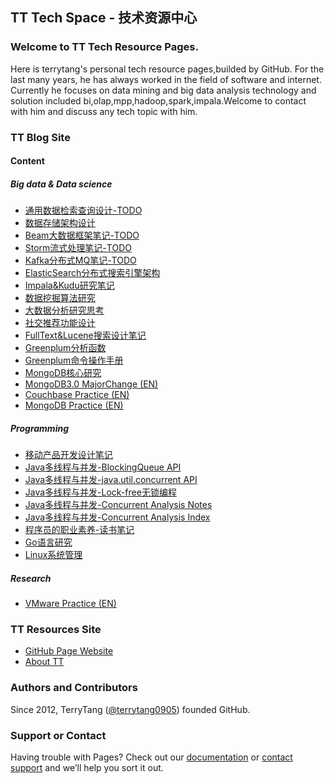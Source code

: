 TT Tech Space - 技术资源中心
--------------------------

### Welcome to TT Tech Resource Pages.
Here is terrytang's personal tech resource pages,builded by GitHub. For the last many years, he has always worked in the field of software and internet.
Currently he focuses on data mining and big data analysis technology and solution included bi,olap,mpp,hadoop,spark,impala.Welcome to contact with him and discuss any tech topic with him.

### TT Blog Site

#### Content

##### Big data & Data science 

- [通用数据检索查询设计-TODO](https://github.com/terrytang0905/TT_Tech_Space/blob/resource/blogs/2017-02-01-olap-search-engine-research-note.md)
- [数据存储架构设计](https://github.com/terrytang0905/TT_Tech_Space/blob/resource/blogs/2017-01-22-database-architect-research-note.md)
- [Beam大数据框架笔记-TODO](https://github.com/terrytang0905/TT_Tech_Space/blob/resource/blogs/2017-01-12-apache-beam-research-note.md)
- [Storm流式处理笔记-TODO](https://github.com/terrytang0905/TT_Tech_Space/blob/resource/blogs/2017-01-11-storm-streaming-research-note.md)
- [Kafka分布式MQ笔记-TODO](https://github.com/terrytang0905/TT_Tech_Space/blob/resource/blogs/2017-01-10-kafka-research-note.md)
- [ElasticSearch分布式搜索引擎架构](https://github.com/terrytang0905/TT_Tech_Space/blob/resource/blogs/2017-01-06-elasticsearch-search-engine-architect-note.md)
- [Impala&Kudu研究笔记](https://github.com/terrytang0905/TT_Tech_Space/blob/resource/blogs/2016-12-12-impala-kudu-research-note.md)
- [数据挖掘算法研究](https://github.com/terrytang0905/TT_Tech_Space/blob/resource/blogs/2015-12-01-data-mining-analysis-algorithm.md)
- [大数据分析研究思考](https://github.com/terrytang0905/TT_Tech_Space/blob/resource/blogs/2015-11-08-data-mining-thinking.md)
- [社交推荐功能设计](https://github.com/terrytang0905/TT_Tech_Space/blob/resource/blogs/2015-05-13-sns-recommendation-design.md)
- [FullText&Lucene搜索设计笔记](https://github.com/terrytang0905/TT_Tech_Space/blob/resource/blogs/2014-12-20-lucene-search-design-note.md)
- [Greenplum分析函数](https://github.com/terrytang0905/TT_Tech_Space/blob/resource/blogs/2016-07-30-greenplum_analysis_function.md)
- [Greenplum命令操作手册](https://github.com/terrytang0905/TT_Tech_Space/blob/resource/blogs/2016-04-15-greenplum_command_guide.md)
- [MongoDB核心研究](https://github.com/terrytang0905/TT_Tech_Space/blob/resource/blogs/2016-02-28-mongodb-internal.md)
- [MongoDB3.0 MajorChange (EN)](https://github.com/terrytang0905/TT_Tech_Space/blob/resource/blogs/2015-10-11-mongodb3.0-major-release.md)
- [Couchbase Practice (EN)](https://github.com/terrytang0905/TT_Tech_Space/blob/resource/blogs/2014-11-05-couchbase-practice.md)
- [MongoDB Practice (EN)](https://github.com/terrytang0905/TT_Tech_Space/blob/resource/blogs/2014-11-05-mongodb-practice.md) 

##### Programming

- [移动产品开发设计笔记](https://github.com/terrytang0905/TT_Tech_Space/blob/resource/blogs/2015-01-08-cloud-product-design-note.md)
- [Java多线程与并发-BlockingQueue API](https://github.com/terrytang0905/TT_Tech_Space/blob/resource/blogs/2016-04-27-java_concurrent_blocking_queue_note.md)
- [Java多线程与并发-java.util.concurrent API](https://github.com/terrytang0905/TT_Tech_Space/blob/resource/blogs/2016-04-27-java_concurrent_api_note.md)
- [Java多线程与并发-Lock-free无锁编程](https://github.com/terrytang0905/TT_Tech_Space/blob/resource/blogs/2016-04-11-java_lock_free_program_note.md)
- [Java多线程与并发-Concurrent Analysis Notes](https://github.com/terrytang0905/TT_Tech_Space/blob/resource/blogs/2016-04-11-java_concurrent_analysis_note.md)
- [Java多线程与并发-Concurrent Analysis Index](https://github.com/terrytang0905/TT_Tech_Space/blob/resource/blogs/2016-04-09-java_concurrent_analysis_map.md)
- [程序员的职业素养-读书笔记](https://github.com/terrytang0905/TT_Tech_Space/blob/resource/blogs/2015-11-07-professional-programmer.md)
- [Go语言研究](https://github.com/terrytang0905/TT_Tech_Space/blob/resource/blogs/2015-05-12-go-language-design.md)
- [Linux系统管理](https://github.com/terrytang0905/TT_Tech_Space/blob/resource/blogs/2016-06-30-linux_system_management.md)

##### Research

- [VMware Practice (EN)](https://github.com/terrytang0905/TT_Tech_Space/blob/resource/blogs/2012-05-23-vmware-practice.md)


### TT Resources Site
- [GitHub Page Website](http://terrytang0905.github.io/TT_Tech_Space/)
- [About TT](About.md) 

### Authors and Contributors
Since 2012, TerryTang ([@terrytang0905](https://github.com/terrytang0905)) founded GitHub. 


### Support or Contact
Having trouble with Pages? Check out our [documentation](https://help.github.com/pages) or [contact support](https://github.com/contact) and we’ll help you sort it out.
